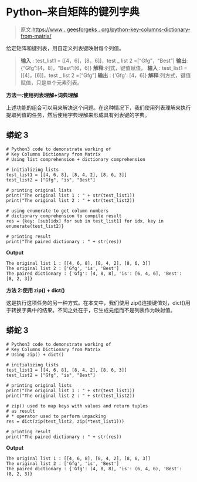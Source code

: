 # Python–来自矩阵的键列字典

> 原文:[https://www . geesforgeks . org/python-key-columns-dictionary-from-matrix/](https://www.geeksforgeeks.org/python-key-columns-dictionary-from-matrix/)

给定矩阵和键列表，用自定义列表键映射每个列值。

> **输入** : test_list1 = [[4，6]，[8，6]]，test _ list 2 =[“Gfg”，“Best”]
> **输出**:{“Gfg”:[4，8]，“Best”:[6，6]}
> **解释**:列式，键值赋值。
> **输入** : test_list1 = [[4]，[6]]，test _ list 2 =[“Gfg”]
> **输出** : {'Gfg': [4，6]}
> **解释**:列方式，键值赋值，只是单个元素列表。

**方法一:使用列表理解+词典理解**

上述功能的组合可以用来解决这个问题。在这种情况下，我们使用列表理解来执行提取列值的任务，然后使用字典理解来形成具有列表键的字典。

## 蟒蛇 3

```
# Python3 code to demonstrate working of
# Key Columns Dictionary from Matrix
# Using list comprehension + dictionary comprehension

# initializing lists
test_list1 = [[4, 6, 8], [8, 4, 2], [8, 6, 3]]
test_list2 = ["Gfg", "is", "Best"]

# printing original lists
print("The original list 1 : " + str(test_list1))
print("The original list 2 : " + str(test_list2))

# using enumerate to get column numbers
# dictionary comprehension to compile result
res = {key: [sub[idx] for sub in test_list1] for idx, key in enumerate(test_list2)}

# printing result
print("The paired dictionary : " + str(res))
```

**Output**

```
The original list 1 : [[4, 6, 8], [8, 4, 2], [8, 6, 3]]
The original list 2 : ['Gfg', 'is', 'Best']
The paired dictionary : {'Gfg': [4, 8, 8], 'is': [6, 4, 6], 'Best': [8, 2, 3]}
```

**方法 2:使用 zip() + dict()**

这是执行这项任务的另一种方式。在本文中，我们使用 zip()连接键值对，dict()用于转换字典中的结果。不同之处在于，它生成元组而不是列表作为映射值。

## 蟒蛇 3

```
# Python3 code to demonstrate working of
# Key Columns Dictionary from Matrix
# Using zip() + dict()

# initializing lists
test_list1 = [[4, 6, 8], [8, 4, 2], [8, 6, 3]]
test_list2 = ["Gfg", "is", "Best"]

# printing original lists
print("The original list 1 : " + str(test_list1))
print("The original list 2 : " + str(test_list2))

# zip() used to map keys with values and return tuples
# as result
# * operator used to perform unpacking
res = dict(zip(test_list2, zip(*test_list1)))

# printing result
print("The paired dictionary : " + str(res))
```

**Output**

```
The original list 1 : [[4, 6, 8], [8, 4, 2], [8, 6, 3]]
The original list 2 : ['Gfg', 'is', 'Best']
The paired dictionary : {'Gfg': (4, 8, 8), 'is': (6, 4, 6), 'Best': (8, 2, 3)}
```